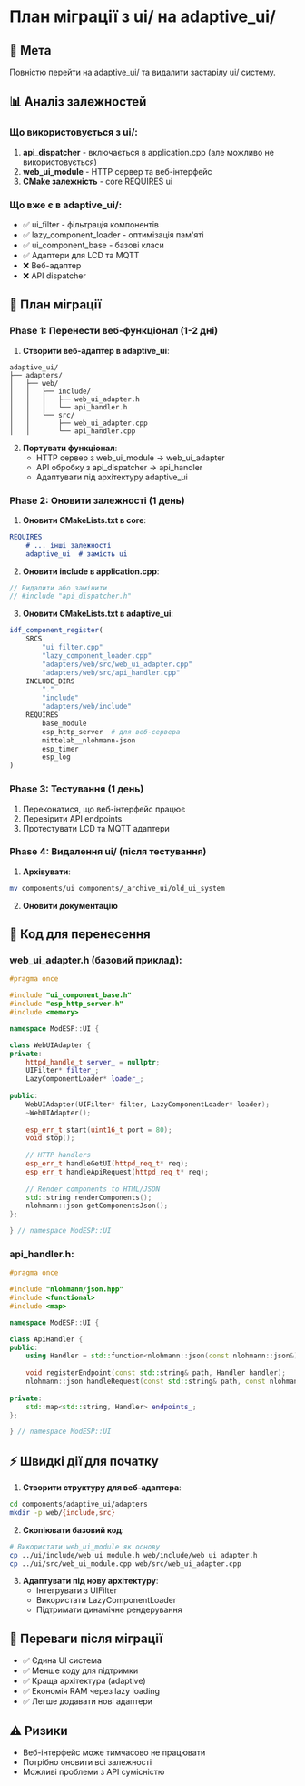 # План міграції з ui/ на adaptive_ui/

## 🎯 Мета
Повністю перейти на adaptive_ui/ та видалити застарілу ui/ систему.

## 📊 Аналіз залежностей

### Що використовується з ui/:
1. **api_dispatcher** - включається в application.cpp (але можливо не використовується)
2. **web_ui_module** - HTTP сервер та веб-інтерфейс
3. **CMake залежність** - core REQUIRES ui

### Що вже є в adaptive_ui/:
- ✅ ui_filter - фільтрація компонентів
- ✅ lazy_component_loader - оптимізація пам'яті
- ✅ ui_component_base - базові класи
- ✅ Адаптери для LCD та MQTT
- ❌ Веб-адаптер
- ❌ API dispatcher

## 🚀 План міграції

### Phase 1: Перенести веб-функціонал (1-2 дні)

1. **Створити веб-адаптер в adaptive_ui**:
```
adaptive_ui/
├── adapters/
│   ├── web/
│   │   ├── include/
│   │   │   ├── web_ui_adapter.h
│   │   │   └── api_handler.h
│   │   └── src/
│   │       ├── web_ui_adapter.cpp
│   │       └── api_handler.cpp
```

2. **Портувати функціонал**:
   - HTTP сервер з web_ui_module → web_ui_adapter
   - API обробку з api_dispatcher → api_handler
   - Адаптувати під архітектуру adaptive_ui

### Phase 2: Оновити залежності (1 день)

1. **Оновити CMakeLists.txt в core**:
```cmake
REQUIRES 
    # ... інші залежності
    adaptive_ui  # замість ui
```

2. **Оновити include в application.cpp**:
```cpp
// Видалити або замінити
// #include "api_dispatcher.h"
```

3. **Оновити CMakeLists.txt в adaptive_ui**:
```cmake
idf_component_register(
    SRCS 
        "ui_filter.cpp"
        "lazy_component_loader.cpp"
        "adapters/web/src/web_ui_adapter.cpp"
        "adapters/web/src/api_handler.cpp"
    INCLUDE_DIRS 
        "." 
        "include"
        "adapters/web/include"
    REQUIRES 
        base_module
        esp_http_server  # для веб-сервера
        mittelab__nlohmann-json
        esp_timer
        esp_log
)
```

### Phase 3: Тестування (1 день)

1. Переконатися, що веб-інтерфейс працює
2. Перевірити API endpoints
3. Протестувати LCD та MQTT адаптери

### Phase 4: Видалення ui/ (після тестування)

1. **Архівувати**:
```bash
mv components/ui components/_archive_ui/old_ui_system
```

2. **Оновити документацію**

## 📝 Код для перенесення

### web_ui_adapter.h (базовий приклад):
```cpp
#pragma once

#include "ui_component_base.h"
#include "esp_http_server.h"
#include <memory>

namespace ModESP::UI {

class WebUIAdapter {
private:
    httpd_handle_t server_ = nullptr;
    UIFilter* filter_;
    LazyComponentLoader* loader_;
    
public:
    WebUIAdapter(UIFilter* filter, LazyComponentLoader* loader);
    ~WebUIAdapter();
    
    esp_err_t start(uint16_t port = 80);
    void stop();
    
    // HTTP handlers
    esp_err_t handleGetUI(httpd_req_t* req);
    esp_err_t handleApiRequest(httpd_req_t* req);
    
    // Render components to HTML/JSON
    std::string renderComponents();
    nlohmann::json getComponentsJson();
};

} // namespace ModESP::UI
```

### api_handler.h:
```cpp
#pragma once

#include "nlohmann/json.hpp"
#include <functional>
#include <map>

namespace ModESP::UI {

class ApiHandler {
public:
    using Handler = std::function<nlohmann::json(const nlohmann::json&)>;
    
    void registerEndpoint(const std::string& path, Handler handler);
    nlohmann::json handleRequest(const std::string& path, const nlohmann::json& params);
    
private:
    std::map<std::string, Handler> endpoints_;
};

} // namespace ModESP::UI
```

## ⚡ Швидкі дії для початку

1. **Створити структуру для веб-адаптера**:
```bash
cd components/adaptive_ui/adapters
mkdir -p web/{include,src}
```

2. **Скопіювати базовий код**:
```bash
# Використати web_ui_module як основу
cp ../ui/include/web_ui_module.h web/include/web_ui_adapter.h
cp ../ui/src/web_ui_module.cpp web/src/web_ui_adapter.cpp
```

3. **Адаптувати під нову архітектуру**:
   - Інтегрувати з UIFilter
   - Використати LazyComponentLoader
   - Підтримати динамічне рендерування

## 🎯 Переваги після міграції

- ✅ Єдина UI система
- ✅ Менше коду для підтримки
- ✅ Краща архітектура (adaptive)
- ✅ Економія RAM через lazy loading
- ✅ Легше додавати нові адаптери

## ⚠️ Ризики

- Веб-інтерфейс може тимчасово не працювати
- Потрібно оновити всі залежності
- Можливі проблеми з API сумісністю
